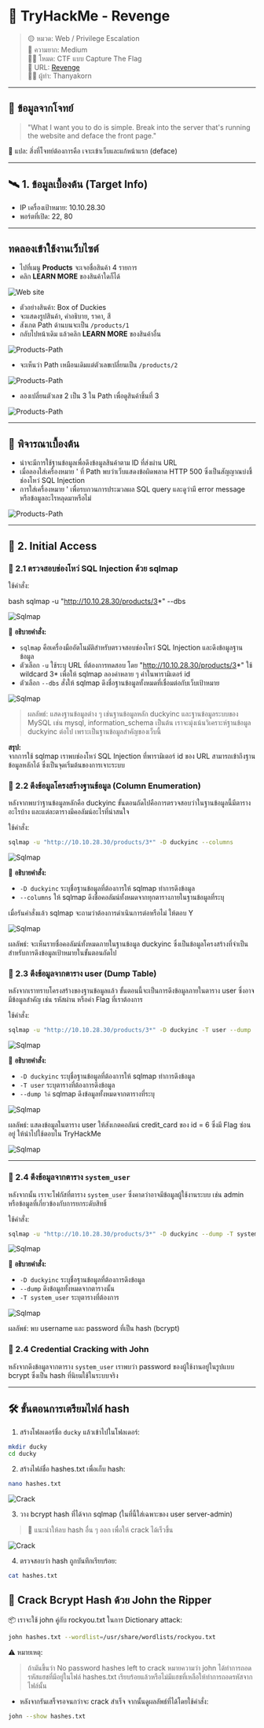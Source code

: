 # 🧠 TryHackMe - Revenge

> 🟡 หมวด: Web / Privilege Escalation  
> 🧩 ความยาก: Medium  
> 🕵️‍♂️ โหมด: CTF แบบ Capture The Flag  
> 🧩 URL: [Revenge](https://tryhackme.com/room/revenge)  
> 👨‍💻 ผู้ทำ: Thanyakorn

---

## 📌 ข้อมูลจากโจทย์

> "What I want you to do is simple. Break into the server that's running the website and deface the front page."

💬 แปล: สิ่งที่โจทย์ต้องการคือ เจาะเข้าเว็บและแก้หน้าแรก (deface)

---

## 🛰️ 1. ข้อมูลเบื้องต้น (Target Info)

- IP เครื่องเป้าหมาย: 10.10.28.30  
- พอร์ตที่เปิด: 22, 80

---

## ทดลองเข้าใช้งานเว็บไซต์

- ไปที่เมนู **Products** จะเจอชื่อสินค้า 4 รายการ  
- คลิก **LEARN MORE** ของสินค้าใดก็ได้

![Web site](images/1.png)

- ตัวอย่างสินค้า: Box of Duckies  
- จะแสดงรูปสินค้า, คำอธิบาย, ราคา, สี  
- สังเกต Path ด้านบนจะเป็น `/products/1`  
- กลับไปหน้าเดิม แล้วคลิก **LEARN MORE** ของสินค้าอื่น

![Products-Path](images/2.png)

- จะเห็นว่า Path เหมือนเดิมแต่ตัวเลขเปลี่ยนเป็น `/products/2`

![Products-Path](images/3.png)

- ลองเปลี่ยนตัวเลข 2 เป็น 3 ใน Path เพื่อดูสินค้าชิ้นที่ 3

![Products-Path](images/4.png)

---

## 📌 พิจารณาเบื้องต้น

- น่าจะมีการใช้ฐานข้อมูลเพื่อดึงข้อมูลสินค้าตาม ID ที่ส่งผ่าน URL  
- เมื่อลองใส่เครื่องหมาย ' ที่ Path พบว่าเว็บแสดงข้อผิดพลาด HTTP 500 ซึ่งเป็นสัญญาณบ่งชี้ช่องโหว่ SQL Injection  
- การใส่เครื่องหมาย ' เพื่อรบกวนการประมวลผล SQL query และดูว่ามี error message หรือข้อมูลอะไรหลุดมาหรือไม่  

![Products-Path](images/5.png)

---

## 🚪 2. Initial Access

### 🔸 2.1 ตรวจสอบช่องโหว่ SQL Injection ด้วย sqlmap

ใช้คำสั่ง:

bash
sqlmap -u "http://10.10.28.30/products/3*" --dbs


![Sqlmap](images/6.png)

📝 **อธิบายคำสั่ง:**

- `sqlmap` คือเครื่องมืออัตโนมัติสำหรับตรวจสอบช่องโหว่ SQL Injection และดึงข้อมูลฐานข้อมูล  
- ตัวเลือก `-u` ใช้ระบุ URL ที่ต้องการทดสอบ โดย "http://10.10.28.30/products/3*" ใช้ wildcard 3* เพื่อให้ sqlmap ลองค่าหลาย ๆ ค่าในพารามิเตอร์ id  
- ตัวเลือก `--dbs` สั่งให้ sqlmap ดึงชื่อฐานข้อมูลทั้งหมดที่เชื่อมต่อกับเว็บเป้าหมาย  

![Sqlmap](images/7.png)

> ผลลัพธ์: แสดงฐานข้อมูลต่าง ๆ เช่นฐานข้อมูลหลัก duckyinc และฐานข้อมูลระบบของ MySQL เช่น mysql, information_schema เป็นต้น
> เราจะมุ่งเน้นวิเคราะห์ฐานข้อมูล duckyinc ต่อไป เพราะเป็นฐานข้อมูลสำคัญของเว็บนี้

**สรุป:**  
จากการใช้ sqlmap เราพบช่องโหว่ SQL Injection ที่พารามิเตอร์ id ของ URL สามารถเข้าถึงฐานข้อมูลหลักได้ ซึ่งเป็นจุดเริ่มต้นของการเจาะระบบ

### 🔸 2.2 ดึงข้อมูลโครงสร้างฐานข้อมูล (Column Enumeration)

หลังจากพบว่าฐานข้อมูลหลักคือ duckyinc ขั้นตอนถัดไปคือการตรวจสอบว่าในฐานข้อมูลนี้มีตารางอะไรบ้าง และแต่ละตารางมีคอลัมน์อะไรที่น่าสนใจ

ใช้คำสั่ง:

```bash
sqlmap -u "http://10.10.28.30/products/3*" -D duckyinc --columns
```

![Sqlmap](images/8.png)

📝 **อธิบายคำสั่ง:**

- `-D duckyinc` ระบุชื่อฐานข้อมูลที่ต้องการให้ sqlmap ทำการดึงข้อมูล
- `--columns` ให้ sqlmap ดึงชื่อคอลัมน์ทั้งหมดจากทุกตารางภายในฐานข้อมูลที่ระบุ


เมื่อรันคำสั่งแล้ว sqlmap จะถามว่าต้องการดำเนินการต่อหรือไม่ ให้ตอบ Y

![Sqlmap](images/9.png)

ผลลัพธ์: จะเห็นรายชื่อคอลัมน์ทั้งหมดภายในฐานข้อมูล duckyinc ซึ่งเป็นข้อมูลโครงสร้างที่จำเป็นสำหรับการดึงข้อมูลเป้าหมายในขั้นตอนถัดไป

### 🔸 2.3 ดึงข้อมูลจากตาราง user (Dump Table)

หลังจากเราทราบโครงสร้างของฐานข้อมูลแล้ว ขั้นตอนนี้จะเป็นการดึงข้อมูลภายในตาราง user ซึ่งอาจมีข้อมูลสำคัญ เช่น รหัสผ่าน หรือค่า Flag ที่เราต้องการ

ใช้คำสั่ง:

```bash
sqlmap -u "http://10.10.28.30/products/3*" -D duckyinc -T user --dump
```

![Sqlmap](images/10.png)

📝 **อธิบายคำสั่ง:**

- `-D duckyinc` ระบุชื่อฐานข้อมูลที่ต้องการให้ sqlmap ทำการดึงข้อมูล
- `-T user` ระบุตารางที่ต้องการดึงข้อมูล
- `--dump ให้` sqlmap ดึงข้อมูลทั้งหมดจากตารางที่ระบุ

![Sqlmap](images/11.png)

ผลลัพธ์: แสดงข้อมูลในตาราง user ให้สังเกตคอลัมน์ credit_card ของ id = 6 ซึ่งมี Flag ซ่อนอยู่ ให้นำไปใช้ตอบใน TryHackMe

![Sqlmap](images/12.png)

---

### 🔸 2.4 ดึงข้อมูลจากตาราง `system_user`

หลังจากนั้น เราจะโฟกัสที่ตาราง `system_user` ซึ่งคาดว่าอาจมีข้อมูลผู้ใช้งานระบบ เช่น admin หรือข้อมูลที่เกี่ยวข้องกับการยกระดับสิทธิ์

ใช้คำสั่ง:

```bash
sqlmap -u "http://10.10.28.30/products/3*" -D duckyinc --dump -T system_user
```
![Sqlmap](images/13.png)

📝 **อธิบายคำสั่ง:**

- `-D duckyinc` ระบุชื่อฐานข้อมูลที่ต้องการดึงข้อมูล
- `--dump` ดึงข้อมูลทั้งหมดจากตารางนั้น
- `-T system_user` ระบุตารางที่ต้องการ

![Sqlmap](images/14.png)

ผลลัพธ์: พบ username และ password ที่เป็น hash (bcrypt)

### 🔐 2.4 Credential Cracking with John

หลังจากดึงข้อมูลจากตาราง `system_user` เราพบว่า password ของผู้ใช้งานอยู่ในรูปแบบ bcrypt ซึ่งเป็น hash ที่นิยมใช้ในระบบจริง

---

## 🛠️ ขั้นตอนการเตรียมไฟล์ hash

1. สร้างโฟลเดอร์ชื่อ `ducky` แล้วเข้าไปในโฟลเดอร์:

```bash
mkdir ducky
cd ducky
```

2. สร้างไฟล์ชื่อ hashes.txt เพื่อเก็บ hash:

```bash
nano hashes.txt
```

![Crack](images/15.png)

3. วาง bcrypt hash ที่ได้จาก sqlmap (ในที่นี้ใส่เฉพาะของ user server-admin)
> 📌 แนะนำให้ลบ hash อื่น ๆ ออก เพื่อให้ crack ได้เร็วขึ้น

![Crack](images/16.png)

4. ตรวจสอบว่า hash ถูกบันทึกเรียบร้อย:

```bash
cat hashes.txt
```

## 🧂 Crack Bcrypt Hash ด้วย John the Ripper
📦 เราจะใช้ john คู่กับ rockyou.txt ในการ Dictionary attack:

```bash
john hashes.txt --wordlist=/usr/share/wordlists/rockyou.txt
```

⚠️ หมายเหตุ:
> ถ้ามันขึ้นว่า No password hashes left to crack หมายความว่า john ได้ทำการถอดรหัสแฮชที่มีอยู่ในไฟล์ hashes.txt เรียบร้อยแล้วหรือไม่มีแฮชที่เหลือให้ทำการถอดรหัสจากไฟล์นั้น

- หลังจากรันเสร็จรอจนกว่าจะ crack สำเร็จ จากนั้นดูผลลัพธ์ที่ได้โดยใช้คำสั่ง:
```bash
john --show hashes.txt
```
